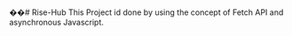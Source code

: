 ��#   R i s e - H u b 
 
This Project id done by using the concept of Fetch API and asynchronous Javascript.
 
